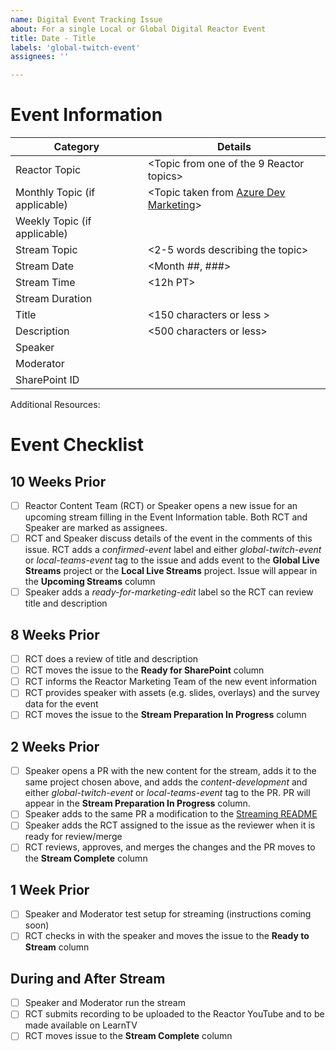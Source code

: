```yaml
---
name: Digital Event Tracking Issue
about: For a single Local or Global Digital Reactor Event
title: Date - Title
labels: 'global-twitch-event'
assignees: ''

---
```


# Event Information
| Category | Details |
|-----------|---------|
| Reactor Topic | <Topic from one of the 9 Reactor topics> |
| Monthly Topic (if applicable) | <Topic taken from [Azure Dev Marketing](https://aka.ms/DevEdCalFY21H1)> |
| Weekly Topic (if applicable) | <Topic decided by RCT if relevant> |
| Stream Topic | <2-5 words describing the topic> |
| Stream Date | <Month ##, ###> | 
| Stream Time | <12h PT> | 
| Stream Duration | <minutes> | 
| Title | <150 characters or less > |
| Description | <500 characters or less> |
| Speaker | <Name or GitHub alias> |
| Moderator | <Name or GitHub alias> |
| SharePoint ID | |  

Additional Resources:  
<Additional resources that can be linked from social media for promotion or added to the description of VOD>


# Event Checklist

## 10 Weeks Prior
- [ ] Reactor Content Team (RCT) or Speaker opens a new issue for an upcoming stream filling in the Event Information table. Both RCT and Speaker are marked as assignees.
- [ ] RCT and Speaker discuss details of the event in the comments of this issue. RCT adds a _confirmed-event_ label and either _global-twitch-event_ or _local-teams-event_ tag to the issue and adds event to the __Global Live Streams__ project or the __Local Live Streams__ project. Issue will appear in the __Upcoming Streams__ column
- [ ] Speaker adds a _ready-for-marketing-edit_ label so the RCT can review title and description

## 8 Weeks Prior
- [ ] RCT does a review of title and description
- [ ] RCT moves the issue to the __Ready for SharePoint__ column
- [ ] RCT informs the Reactor Marketing Team of the new event information
- [ ] RCT provides speaker with assets (e.g. slides, overlays) and the survey data for the event
- [ ] RCT moves the issue to the __Stream Preparation In Progress__ column

## 2 Weeks Prior
- [ ] Speaker opens a PR with the new content for the stream, adds it to the same project chosen above, and adds the _content-development_ and either _global-twitch-event_ or _local-teams-event_ tag to the PR. PR will appear in the __Stream Preparation In Progress__ column. 
- [ ] Speaker adds to the same PR a modification to the [Streaming README](https://github.com/microsoft/Reactors/tree/master/Online) 
- [ ] Speaker adds the RCT assigned to the issue as the reviewer when it is ready for review/merge
- [ ] RCT reviews, approves, and merges the changes and the PR moves to the __Stream Complete__ column

## 1 Week Prior
- [ ] Speaker and Moderator test setup for streaming (instructions coming soon)
- [ ] RCT checks in with the speaker and moves the issue to the __Ready to Stream__ column

## During and After Stream
- [ ] Speaker and Moderator run the stream
- [ ] RCT submits recording to be uploaded to the Reactor YouTube and to be made available on LearnTV
- [ ] RCT moves issue to the __Stream Complete__ column
